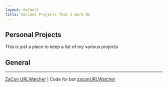 ```yaml
---
layout: default
title: Various Projects That I Work On 
---
```


## Personal Projects 

This is just a place to keep a list of my various projects

## General
* * * 
[ZaCon URLWatcher](http://urls.runawaycoder.co.za) | Code for bot [zaconURLWatcher](https://github.com/RC1140/zaconURLWatcher)

